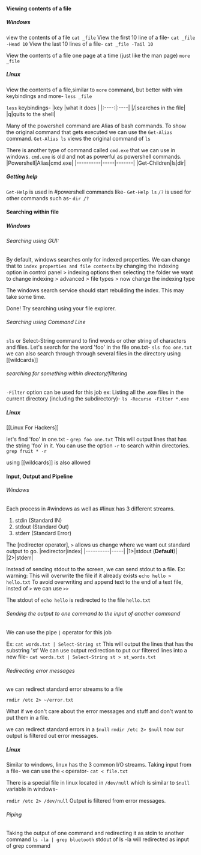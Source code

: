 #### Viewing contents of a file
##### Windows
view the contents of a file 
`cat _file`
View the first 10 line of a file-
`cat _file -Head 10`
 View the last 10 lines of a file-
`cat _file -Tail 10`

View the contents of a file one page at a time (just like the man page)
`more _file`
##### Linux
View the contents of a file,similar to `more` command, but better with vim keybindings and more-
`less _file`

`less` keybindings-
|key |what it does |
|:----:|:----|
|/|searches in the file|
|q|quits to the shell|

Many of the powershell command are Alias of bash commands. To show the original command that gets executed we can use the `Get-Alias` command.
`Get-Alias ls` views the original command of `ls`

There is another type of command called `cmd.exe` that we can use in windows.
`cmd.exe` is old and not as powerful as powershell commands.
|Powershell|Alias|cmd.exe|
|----------|-----|-------|
|Get-Children|ls|dir|
##### Getting help
`Get-Help` is used in #powershell commands like-
`Get-Help ls` 
`/?` is used for other commands such as-
`dir /?`
#### Searching within file
##### Windows
###### Searching using GUI:
By default, windows searches only for indexed properties.
We can change that to `index properties and file contents` by changing the indexing option in control panel > indexing options then selecting the folder we want to change indexing > advanced > file types > 
now change the indexing type

The windows search service should start rebuilding the index. This may take some time.

Done! Try searching using your file explorer.
###### Searching using Command Line
`sls` or Select-String command to find words or other string of characters and files. 
Let's search for the word 'foo' in the file one.txt-
`sls foo one.txt` 
we can also search through through several files in the directory using [[wildcards]]
###### searching for something within directory/filtering
`-Filter` option can be used for this job
ex: Listing all the .exe files in the current directory (including the subdirectory)-
`ls -Recurse -Filter *.exe`

##### Linux
[[Linux For Hackers]]

let's find 'foo' in one.txt -
`grep foo one.txt`
This will output lines that has the string 'foo' in it.
You can use the option `-r` to search within directories.
`grep fruit * -r`

using [[wildcards]] is also allowed
#### Input, Output and Pipeline
###### Windows
Each process in #windows as well as #linux has 3 different streams.
1. stdin (Standard IN)
2. stdout (Standard Out)
3. stderr (Standard Error)

The [redirector operator], `>` allows us change where we want out standard output to go.
|redirector|index|
|----------|-----|
|1>|stdout (**Default**)|
|2>|stderr|

Instead of sending stdout to the screen, we can send stdout to a file.
Ex:
warning: This will overwrite the file if it already exists
`echo hello > hello.txt`
To avoid overwriting and append text to the end of a text file, insted of `>` we can use `>>`

The stdout of `echo hello` is redirected to the file `hello.txt`
###### Sending the output to one command to the input of another command
We can use the pipe `|` operator for this job

Ex:
`cat words.txt | Select-String st`
This will output the lines that has the substring 'st'
We can use output redirection to put our filtered lines into a new file-
`cat words.txt | Select-String st > st_words.txt`

###### Redirecting error messages
we can redirect standard error streams to a file

`rmdir /etc 2> ~/error.txt`

What if we don't care about the error messages and stuff and don't want to put them in a file.

we can redirect standard errors in a `$null`
`rmdir /etc 2> $null`
now our output is filtered out error messages.
##### Linux
Similar to windows, linux has the 3 common I/O streams.
Taking input from a file- we can use the `<` operator-
`cat < file.txt`

There is a special file in linux located in `/dev/null` which is similar to `$null` variable in windows-

`rmdir /etc 2> /dev/null`
Output is filtered from error messages.
###### Piping
Taking the output of one command and redirecting it as stdin to another command
`ls -la | grep bluetooth`
stdout of ls -la will redirected as input of grep command
